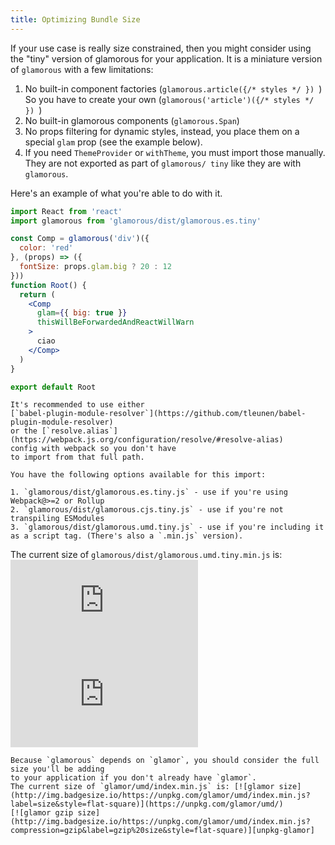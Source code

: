 ```yaml
---
title: Optimizing Bundle Size
---
```


If your use case is really size constrained, then you might consider using the "tiny" version of glamorous for your application.
It is a miniature version of `glamorous` with a few limitations:

1. No built-in component factories (`glamorous.article({/* styles */ }) `)
  So you have to create your own (`glamorous('article')({/* styles */ }) `)
2. No built-in glamorous components (`glamorous.Span`)
3. No props filtering for dynamic styles, instead, you place them on a special
  `glam` prop (see the example below).
4. If you need `ThemeProvider` or `withTheme`, you must import those manually.
  They are not exported as part of `glamorous/ tiny` like they are with `glamorous`.

Here's an example of what you're able to do with it.

```jsx
import React from 'react'
import glamorous from 'glamorous/dist/glamorous.es.tiny'

const Comp = glamorous('div')({
  color: 'red'
}, (props) => ({
  fontSize: props.glam.big ? 20 : 12
}))
function Root() {
  return (
    <Comp
      glam={{ big: true }}
      thisWillBeForwardedAndReactWillWarn
    >
      ciao
    </Comp>
  )
}

export default Root
```

```callout {title: 'Improved Experience', type: 'success'}
It's recommended to use either
[`babel-plugin-module-resolver`](https://github.com/tleunen/babel-plugin-module-resolver)
or the [`resolve.alias`](https://webpack.js.org/configuration/resolve/#resolve-alias)
config with webpack so you don't have
to import from that full path.

You have the following options available for this import:

1. `glamorous/dist/glamorous.es.tiny.js` - use if you're using Webpack@>=2 or Rollup
2. `glamorous/dist/glamorous.cjs.tiny.js` - use if you're not transpiling ESModules
3. `glamorous/dist/glamorous.umd.tiny.js` - use if you're including it as a script tag. (There's also a `.min.js` version).
```

The current size of `glamorous/dist/glamorous.umd.tiny.min.js` is: [![tiny size](http://img.badgesize.io/https://unpkg.com/glamorous/dist/glamorous.umd.tiny.min.js?label=size&style=flat-square)](https://unpkg.com/glamorous/dist/)
[![tiny gzip size](http://img.badgesize.io/https://unpkg.com/glamorous/dist/glamorous.umd.tiny.min.js?compression=gzip&label=gzip%20size&style=flat-square)](https://unpkg.com/glamorous/dist/)

```callout {title: 'Important note', type: 'warning'}
Because `glamorous` depends on `glamor`, you should consider the full size you'll be adding
to your application if you don't already have `glamor`.
The current size of `glamor/umd/index.min.js` is: [![glamor size](http://img.badgesize.io/https://unpkg.com/glamor/umd/index.min.js?label=size&style=flat-square)](https://unpkg.com/glamor/umd/)
[![glamor gzip size](http://img.badgesize.io/https://unpkg.com/glamor/umd/index.min.js?compression=gzip&label=gzip%20size&style=flat-square)][unpkg-glamor]
```
